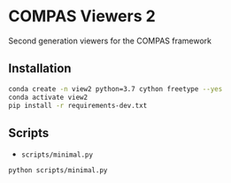 # COMPAS Viewers 2

Second generation viewers for the COMPAS framework

## Installation

```bash
conda create -n view2 python=3.7 cython freetype --yes
conda activate view2
pip install -r requirements-dev.txt
```

## Scripts

* `scripts/minimal.py`

```bash
python scripts/minimal.py
```
